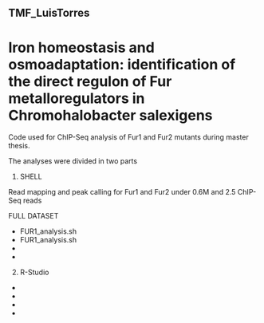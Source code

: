 ## TMF_LuisTorres 
# Iron homeostasis and osmoadaptation: identification of the direct regulon of Fur metalloregulators in Chromohalobacter salexigens
Code used for ChIP-Seq analysis of Fur1 and Fur2 mutants during master thesis.

The analyses were divided in two parts
1. SHELL

Read mapping and peak calling for Fur1 and Fur2 under 0.6M and 2.5 ChIP-Seq reads 

FULL DATASET
- FUR1_analysis.sh
- FUR1_analysis.sh
-
-

2. R-Studio

-
-
-
-





